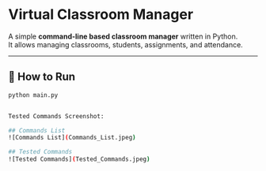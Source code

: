 # Virtual Classroom Manager

A simple **command-line based classroom manager** written in Python.  
It allows managing classrooms, students, assignments, and attendance.

---

## 🚀 How to Run

```bash
python main.py


Tested Commands Screenshot:

## Commands List
![Commands List](Commands_List.jpeg)

## Tested Commands
![Tested Commands](Tested_Commands.jpeg)


